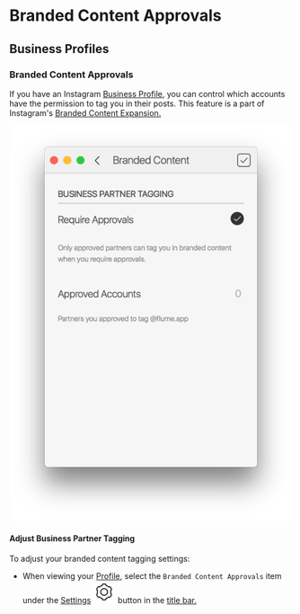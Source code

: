 # Branded Content Approvals

## Business Profiles

### Branded Content Approvals

If you have an Instagram [Business Profile](./), you can control which accounts have the permission to tag you in their posts. This feature is a part of Instagram's [Branded Content Expansion.](https://business.instagram.com/a/brandedcontentexpansion)

![](../../../.gitbook/assets/profile-brandedcontent.png)

#### Adjust Business Partner Tagging

To adjust your branded content tagging settings:

* When viewing your [Profile](../), select the `Branded Content Approvals` item under the [Settings](../settings/) ![](../../../.gitbook/assets/settings.png) button in the [title bar.](../../../misc/glossary.md#title-bar)

